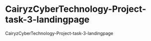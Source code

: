 # CairyzCyberTechnology-Project-task-3-landingpage
CairyzCyberTechnology-Project-task-3-landingpage
